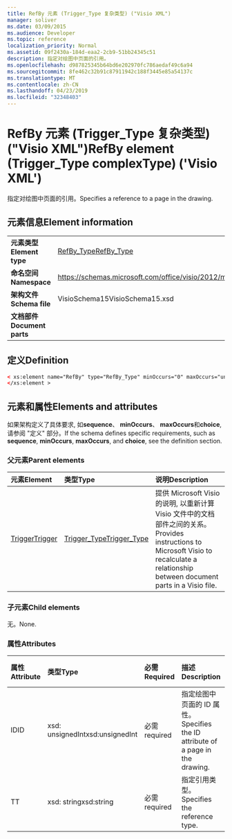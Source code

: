```yaml
---
title: RefBy 元素 (Trigger_Type 复杂类型) ("Visio XML")
manager: soliver
ms.date: 03/09/2015
ms.audience: Developer
ms.topic: reference
localization_priority: Normal
ms.assetid: 09f2430a-184d-eaa2-2cb9-51bb24345c51
description: 指定对绘图中页面的引用。
ms.openlocfilehash: d987825345b64bd6e202970fc786aedaf49c6a94
ms.sourcegitcommit: 8fe462c32b91c87911942c188f3445e85a54137c
ms.translationtype: MT
ms.contentlocale: zh-CN
ms.lasthandoff: 04/23/2019
ms.locfileid: "32348403"
---
```

# <a name="refby-element-triggertype-complextype-visio-xml"></a><span data-ttu-id="3e001-103">RefBy 元素 (Trigger_Type 复杂类型) ("Visio XML")</span><span class="sxs-lookup"><span data-stu-id="3e001-103">RefBy element (Trigger_Type complexType) ('Visio XML')</span></span>

<span data-ttu-id="3e001-104">指定对绘图中页面的引用。</span><span class="sxs-lookup"><span data-stu-id="3e001-104">Specifies a reference to a page in the drawing.</span></span>
  
## <a name="element-information"></a><span data-ttu-id="3e001-105">元素信息</span><span class="sxs-lookup"><span data-stu-id="3e001-105">Element information</span></span>

|||
|:-----|:-----|
|<span data-ttu-id="3e001-106">**元素类型**</span><span class="sxs-lookup"><span data-stu-id="3e001-106">**Element type**</span></span> <br/> |[<span data-ttu-id="3e001-107">RefBy_Type</span><span class="sxs-lookup"><span data-stu-id="3e001-107">RefBy_Type</span></span>](refby_type-complextypevisio-xml.md) <br/> |
|<span data-ttu-id="3e001-108">**命名空间**</span><span class="sxs-lookup"><span data-stu-id="3e001-108">**Namespace**</span></span> <br/> |https://schemas.microsoft.com/office/visio/2012/main  <br/> |
|<span data-ttu-id="3e001-109">**架构文件**</span><span class="sxs-lookup"><span data-stu-id="3e001-109">**Schema file**</span></span> <br/> |<span data-ttu-id="3e001-110">VisioSchema15</span><span class="sxs-lookup"><span data-stu-id="3e001-110">VisioSchema15.xsd</span></span>  <br/> |
|<span data-ttu-id="3e001-111">**文档部件**</span><span class="sxs-lookup"><span data-stu-id="3e001-111">**Document parts**</span></span> <br/> ||
   
## <a name="definition"></a><span data-ttu-id="3e001-112">定义</span><span class="sxs-lookup"><span data-stu-id="3e001-112">Definition</span></span>

```XML
< xs:element name="RefBy" type="RefBy_Type" minOccurs="0" maxOccurs="unbounded" >
</xs:element >
```

## <a name="elements-and-attributes"></a><span data-ttu-id="3e001-113">元素和属性</span><span class="sxs-lookup"><span data-stu-id="3e001-113">Elements and attributes</span></span>

<span data-ttu-id="3e001-114">如果架构定义了具体要求, 如**sequence**、 **minOccurs**、 **maxOccurs**和**choice**, 请参阅 "定义" 部分。</span><span class="sxs-lookup"><span data-stu-id="3e001-114">If the schema defines specific requirements, such as **sequence**, **minOccurs**, **maxOccurs**, and **choice**, see the definition section.</span></span> 
  
### <a name="parent-elements"></a><span data-ttu-id="3e001-115">父元素</span><span class="sxs-lookup"><span data-stu-id="3e001-115">Parent elements</span></span>

|<span data-ttu-id="3e001-116">**元素**</span><span class="sxs-lookup"><span data-stu-id="3e001-116">**Element**</span></span>|<span data-ttu-id="3e001-117">**类型**</span><span class="sxs-lookup"><span data-stu-id="3e001-117">**Type**</span></span>|<span data-ttu-id="3e001-118">**说明**</span><span class="sxs-lookup"><span data-stu-id="3e001-118">**Description**</span></span>|
|:-----|:-----|:-----|
|[<span data-ttu-id="3e001-119">Trigger</span><span class="sxs-lookup"><span data-stu-id="3e001-119">Trigger</span></span>](trigger-elementvisio-xml.md) <br/> |[<span data-ttu-id="3e001-120">Trigger_Type</span><span class="sxs-lookup"><span data-stu-id="3e001-120">Trigger_Type</span></span>](trigger_type-complextypevisio-xml.md) <br/> |<span data-ttu-id="3e001-121">提供 Microsoft Visio 的说明, 以重新计算 Visio 文件中的文档部件之间的关系。</span><span class="sxs-lookup"><span data-stu-id="3e001-121">Provides instructions to Microsoft Visio to recalculate a relationship between document parts in a Visio file.</span></span>  <br/> |

   
### <a name="child-elements"></a><span data-ttu-id="3e001-122">子元素</span><span class="sxs-lookup"><span data-stu-id="3e001-122">Child elements</span></span>

<span data-ttu-id="3e001-123">无。</span><span class="sxs-lookup"><span data-stu-id="3e001-123">None.</span></span>
  
### <a name="attributes"></a><span data-ttu-id="3e001-124">属性</span><span class="sxs-lookup"><span data-stu-id="3e001-124">Attributes</span></span>

|<span data-ttu-id="3e001-125">**属性**</span><span class="sxs-lookup"><span data-stu-id="3e001-125">**Attribute**</span></span>|<span data-ttu-id="3e001-126">**类型**</span><span class="sxs-lookup"><span data-stu-id="3e001-126">**Type**</span></span>|<span data-ttu-id="3e001-127">**必需**</span><span class="sxs-lookup"><span data-stu-id="3e001-127">**Required**</span></span>|<span data-ttu-id="3e001-128">**描述**</span><span class="sxs-lookup"><span data-stu-id="3e001-128">**Description**</span></span>|<span data-ttu-id="3e001-129">**可能的值**</span><span class="sxs-lookup"><span data-stu-id="3e001-129">**Possible values**</span></span>|
|:-----|:-----|:-----|:-----|:-----|
|<span data-ttu-id="3e001-130">ID</span><span class="sxs-lookup"><span data-stu-id="3e001-130">ID</span></span>  <br/> |<span data-ttu-id="3e001-131">xsd: unsignedInt</span><span class="sxs-lookup"><span data-stu-id="3e001-131">xsd:unsignedInt</span></span>  <br/> |<span data-ttu-id="3e001-132">必需</span><span class="sxs-lookup"><span data-stu-id="3e001-132">required</span></span>  <br/> |<span data-ttu-id="3e001-133">指定绘图中页面的 ID 属性。</span><span class="sxs-lookup"><span data-stu-id="3e001-133">Specifies the ID attribute of a page in the drawing.</span></span>  <br/> |<span data-ttu-id="3e001-134">xsd: unsignedInt 类型的值。</span><span class="sxs-lookup"><span data-stu-id="3e001-134">Values of the xsd:unsignedInt type.</span></span>  <br/> |
|<span data-ttu-id="3e001-135">T</span><span class="sxs-lookup"><span data-stu-id="3e001-135">T</span></span>  <br/> |<span data-ttu-id="3e001-136">xsd: string</span><span class="sxs-lookup"><span data-stu-id="3e001-136">xsd:string</span></span>  <br/> |<span data-ttu-id="3e001-137">必需</span><span class="sxs-lookup"><span data-stu-id="3e001-137">required</span></span>  <br/> |<span data-ttu-id="3e001-138">指定引用类型。</span><span class="sxs-lookup"><span data-stu-id="3e001-138">Specifies the reference type.</span></span>  <br/> |<span data-ttu-id="3e001-139">xsd: string 类型的值。</span><span class="sxs-lookup"><span data-stu-id="3e001-139">Values of the xsd:string type.</span></span>  <br/> |
   

